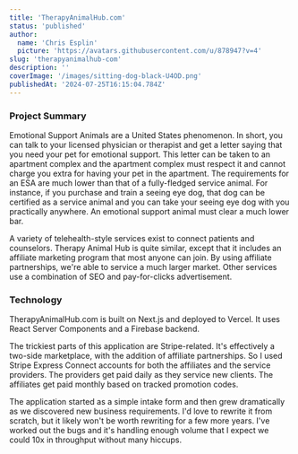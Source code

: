```yaml
---
title: 'TherapyAnimalHub.com'
status: 'published'
author:
  name: 'Chris Esplin'
  picture: 'https://avatars.githubusercontent.com/u/878947?v=4'
slug: 'therapyanimalhub-com'
description: ''
coverImage: '/images/sitting-dog-black-U4OD.png'
publishedAt: '2024-07-25T16:15:04.784Z'
---
```


### Project Summary

Emotional Support Animals are a United States phenomenon. In short, you can talk to your licensed physician or therapist and get a letter saying that you need your pet for emotional support. This letter can be taken to an apartment complex and the apartment complex must respect it and cannot charge you extra for having your pet in the apartment. The requirements for an ESA are much lower than that of a fully-fledged service animal. For instance, if you purchase and train a seeing eye dog, that dog can be certified as a service animal and you can take your seeing eye dog with you practically anywhere. An emotional support animal must clear a much lower bar.

A variety of telehealth-style services exist to connect patients and counselors. Therapy Animal Hub is quite similar, except that it includes an affiliate marketing program that most anyone can join. By using affiliate partnerships, we're able to service a much larger market. Other services use a combination of SEO and pay-for-clicks advertisement.

### Technology

TherapyAnimalHub.com is built on Next.js and deployed to Vercel. It uses React Server Components and a Firebase backend.

The trickiest parts of this application are Stripe-related. It's effectively a two-side marketplace, with the addition of affiliate partnerships. So I used Stripe Express Connect accounts for both the affiliates and the service providers. The providers get paid daily as they service new clients. The affiliates get paid monthly based on tracked promotion codes.

The application started as a simple intake form and then grew dramatically as we discovered new business requirements. I'd love to rewrite it from scratch, but it likely won't be worth rewriting for a few more years. I've worked out the bugs and it's handling enough volume that I expect we could 10x in throughput without many hiccups.
